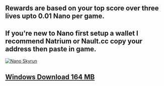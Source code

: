 ## Rewards are based on your top score over three lives upto 0.01 Nano per game.
## If you're new to Nano first setup a wallet I recommend Natrium or Nault.cc copy your address then paste in game.
[![Nano Skyrun](https://img.youtube.com/vi/EUSL3VeemuM/0.jpg)](https://www.youtube.com/watch?v=EUSL3VeemuM "Nano Skyrun")  
## [Windows Download 164 MB](https://drive.google.com/file/d/1UM3z8FtyVP6we9yF6FoexUUbAPa0NTyQ/view?usp=sharing)
